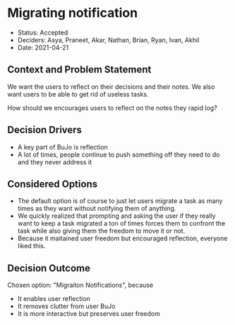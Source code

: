# Migrating notification
* Status: Accepted
* Deciders: Asya, Praneet, Akar, Nathan, Brian, Ryan, Ivan, Akhil
* Date: 2021-04-21
​

## Context and Problem Statement
We want the users to reflect on their decisions and their notes. We also want users to be able to get rid of useless tasks.

How should we encourages users to reflect on the notes they rapid log?

## Decision Drivers

* A key part of BuJo is reflection
* A lot of times, people continue to push something off they need to do and they never address it
​
## Considered Options

* The default option is of course to just let users migrate a task as many times as they want without notifying them of anything.
* We quickly realized that prompting and asking the user if they really want to keep a task migrated a ton of times forces them to confront the task while also giving them the freedom to move it or not.
* Because it maitained user freedom but encouraged reflection, everyone liked this.
​

## Decision Outcome
Chosen option: "Migraiton Notifications", because
​
* It enables user reflection
* It removes clutter from user BuJo
* It is more interactive but preserves user freedom
